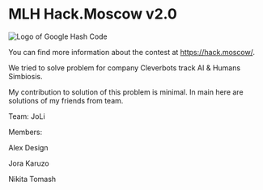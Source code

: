 # MLH Hack.Moscow v2.0

![Logo of Google Hash Code](https://pp.userapi.com/c840737/v840737236/67192/unIViZFwTQ4.jpg)


You can find more information about the contest at https://hack.moscow/.

We tried to solve problem for company Cleverbots track AI & Humans Simbiosis.

My contribution to solution of this problem is minimal.
In main here are solutions of my friends from team.

Team: JoLi

Members:

Alex Design

Jora Karuzo

Nikita Tomash
